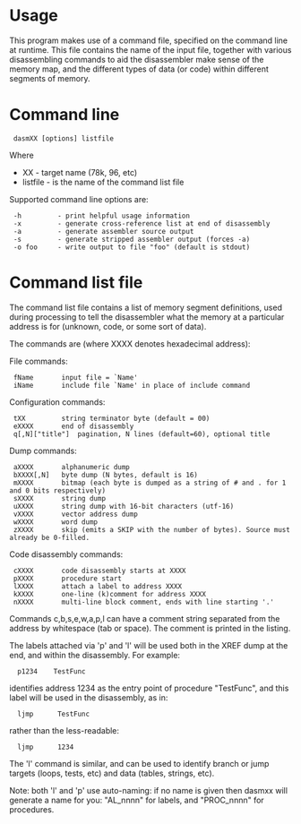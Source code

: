 Usage
=====

This program makes use of a command file, specified on the command line at
runtime.  This file contains the name of the input file, together with
various disassembling commands to aid the disassembler make sense of the
memory map, and the different types of data (or code) within different
segments of memory.

Command line
============

     dasmXX [options] listfile

Where

- XX         - target name (78k, 96, etc)
- listfile   - is the name of the command list file

Supported command line options are:

     -h         - print helpful usage information
     -x         - generate cross-reference list at end of disassembly
     -a         - generate assembler source output
     -s         - generate stripped assembler output (forces -a)
     -o foo     - write output to file "foo" (default is stdout)

Command list file
=================

The command list file contains a list of memory segment definitions, used during
 processing to tell the disassembler what the memory at a particular address
 is for (unknown, code, or some sort of data).

The commands are (where XXXX denotes hexadecimal address):

File commands:

     fName       input file = `Name'
     iName       include file `Name' in place of include command

Configuration commands:

     tXX         string terminator byte (default = 00)
     eXXXX       end of disassembly
     q[,N]["title"]  pagination, N lines (default=60), optional title

Dump commands:

     aXXXX       alphanumeric dump
     bXXXX[,N]   byte dump (N bytes, default is 16)
     mXXXX       bitmap (each byte is dumped as a string of # and . for 1 and 0 bits respectively)
     sXXXX       string dump
     uXXXX       string dump with 16-bit characters (utf-16)
     vXXXX       vector address dump
     wXXXX       word dump
     zXXXX       skip (emits a SKIP with the number of bytes). Source must already be 0-filled.

Code disassembly commands:

     cXXXX       code disassembly starts at XXXX
     pXXXX       procedure start
     lXXXX       attach a label to address XXXX
     kXXXX       one-line (k)comment for address XXXX
     nXXXX       multi-line block comment, ends with line starting '.'

Commands c,b,s,e,w,a,p,l can have a comment string separated from the
address by whitespace (tab or space).  The comment is printed in
the listing.

The labels attached via 'p' and 'l' will be used both in the XREF dump
at the end, and within the disassembly.  For example:

      p1234    TestFunc

identifies address 1234 as the entry point of procedure "TestFunc", and
this label will be used in the disassembly, as in:

      ljmp      TestFunc

rather than the less-readable:

      ljmp      1234

The 'l' command is similar, and can be used to identify branch or jump
targets (loops, tests, etc) and data (tables, strings, etc).

Note: both 'l' and 'p' use auto-naming: if no name is given then dasmxx
will generate a name for you: "AL_nnnn" for labels, and "PROC_nnnn" for 
procedures.

